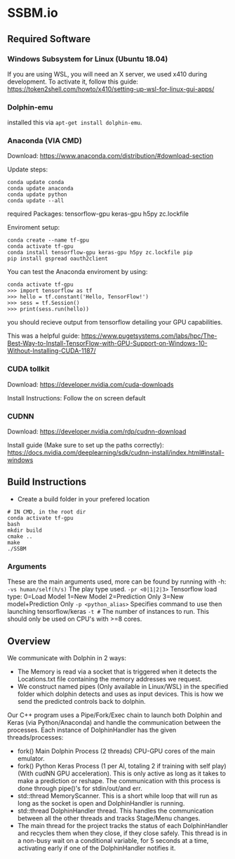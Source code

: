 # SSBM.io

## Required Software ##

### Windows Subsystem for Linux (Ubuntu 18.04) ###
If you are using WSL, you will need an X server, we used x410 during development. To activate it, follow this guide:
https://token2shell.com/howto/x410/setting-up-wsl-for-linux-gui-apps/


### Dolphin-emu ###
installed this via `apt-get install dolphin-emu`.


### Anaconda (VIA CMD) ###
Download:
https://www.anaconda.com/distribution/#download-section

Update steps:
```
conda update conda
conda update anaconda
conda update python
conda update --all
```

required Packages:
tensorflow-gpu keras-gpu h5py zc.lockfile

Enviroment setup:
```
conda create --name tf-gpu
conda activate tf-gpu
conda install tensorflow-gpu keras-gpu h5py zc.lockfile pip
pip install gspread oauth2client
```

You can test the Anaconda enviroment by using:
```
conda activate tf-gpu
>>> import tensorflow as tf
>>> hello = tf.constant('Hello, TensorFlow!')
>>> sess = tf.Session()
>>> print(sess.run(hello))
```
you should recieve output from tensorflow detailing your 
GPU capabilities.

This was a helpful guide:
https://www.pugetsystems.com/labs/hpc/The-Best-Way-to-Install-TensorFlow-with-GPU-Support-on-Windows-10-Without-Installing-CUDA-1187/


### CUDA tollkit ###
Download:
https://developer.nvidia.com/cuda-downloads

Install Instructions:
Follow the on screen default


### CUDNN ###
Download:
https://developer.nvidia.com/rdp/cudnn-download

Install guide (Make sure to set up the paths correctly):
https://docs.nvidia.com/deeplearning/sdk/cudnn-install/index.html#install-windows


## Build Instructions ##
- Create a build folder in your prefered location
```
# IN CMD, in the root dir
conda activate tf-gpu
bash
mkdir build
cmake ..
make
./SSBM
```

### Arguments ###
These are the main arguments used, more can be found by running with -h:
`-vs human/self(h/s)` The play type used.
`-pr <0|1|2|3>` Tensorflow load type: 0=Load Model 1=New Model 2=Prediction Only 3=New model+Prediction Only
`-p <python_alias>` Specifies command to use then launching tensorflow/keras
`-t #` The number of instances to run. This should only be used on CPU's with >=8 cores.

## Overview ##
We communicate with Dolphin in 2 ways:
- The Memory is read via a socket that is triggered when it detects the Locations.txt file containing the memory addresses we request.
- We construct named pipes (Only available in Linux/WSL) in the specified folder which dolphin detects and uses as input devices. This is how we send the predicted controls back to dolphin.

Our C++ program uses a Pipe/Fork/Exec chain to launch both Dolphin and Keras (via Python/Anaconda) and handle the communication between the processes. 
Each instance of DolphinHandler has the given threads/processes:
- fork() Main Dolphin Process (2 threads) CPU-GPU cores of the main emulator.
- fork() Python Keras Process (1 per AI, totaling 2 if training with self play) (With cudNN GPU acceleration). This is only active as long as it takes to make a prediction or reshape. The communication with this process is done through pipe()'s for stdin/out/and err.
- std::thread MemoryScanner. This is a short while loop that will run as long as the socket is open and DolphinHandler is running.
- std::thread DolphinHandler thread. This handles the communication between all the other threads and tracks Stage/Menu changes.
- The main thread for the project tracks the status of each DolphinHandler and recycles them when they close, if they close safely. This thread is in a non-busy wait on a conditional variable, for 5 seconds at a time, activating early if one of the DolphinHandler notifies it.
